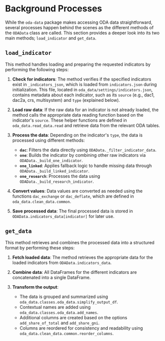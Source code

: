 # Background Processes

While the `oda-data` package makes accessing ODA data straightforward, several processes happen behind the scenes as the different methods of the `ODAData` class are called. This section provides a deeper look into its two main methods; `load_indicator` and `get_data`.

## `load_indicator`

This method handles loading and preparing the requested indicators by performing the following steps:

1. **Check for indicators**: The method verifies if the specified indicators exist in `_indicators_json`, which is loaded from `indicators.json` during initialization. This file, located in `oda_data/settings/indicators.json`, contains metadata about each indicator, such as its `source` (e.g., dac1, dac2a, crs, multisystem) and `type` (explained below).

2. **Load raw data**: If the raw data for an indicator is not already loaded, the method calls the appropriate data reading function based on the indicator's `source`. These helper functions are defined in `oda_data.read_data.read` and retrieve data from the relevant ODA tables.

3. **Process the data**: Depending on the indicator's `type`, the data is processed using different methods:

    - **`dac`**: Filters the data directly using `ODAData._filter_indicator_data`.
    - **`one`**: Builds the indicator by combining other raw indicators via `ODAData._build_one_indicator`.
    - **`one_linked`**: Applies fallback logic to handle missing data through `ODAData._build_linked_indicator`.
    - **`one_research`**: Processes the data using `ODAData._build_research_indicator`.

4. **Convert values**: Data values are converted as needed using the functions `dac_exchange` or `dac_deflate`, which are defined in `oda_data.clean_data.common`.

5. **Save processed data**: The final processed data is stored in `ODAData.indicators_data[indicator]` for later use.

## `get_data`

This method retrieves and combines the processed data into a structured format by performing these steps:

1. **Fetch loaded data**: The method retrieves the appropriate data for the loaded indicators from `ODAData.indicators_data`.

2. **Combine data**: All DataFrames for the different indicators are concatenated into a single DataFrame.

3. **Transform the output**:

    - The data is grouped and summarized using `oda_data.classes.oda_data.simplify_output_df`.
    - Contextual names are added using `oda_data.classes.oda_data.add_names`.
    - Additional columns are created based on the options `add_share_of_total` and `add_share_gni`.
    - Columns are reordered for consistency and readability using `oda_data.clean_data.common.reorder_columns`.
